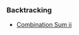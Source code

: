 
<h3 id="Bt">Backtracking</h3>

* [Combination Sum ii](https://github.com/anandhu720/Leetcode-Solutions/blob/main/combination-sum-ii)
